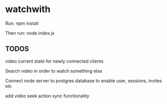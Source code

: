 # watchwith

Run: npm install

Then run: node index.js


TODOS
---------------------
video current state for newly connected clients

Search video in order to watch something else

Connect node server to postgres database to enable
 user, sessions, invites etc

add video seek action sync functionality

